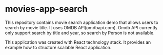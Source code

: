 # movies-app-search

This repository contains movie search application demo that allows users to search by movie title. 
It uses OMDB API(omdbapi.com). Omdb API currently only support search by title and year, 
so search by Person is not available. 

This application was created with React technology stack.
It provides an example how to structure scalable React application.
